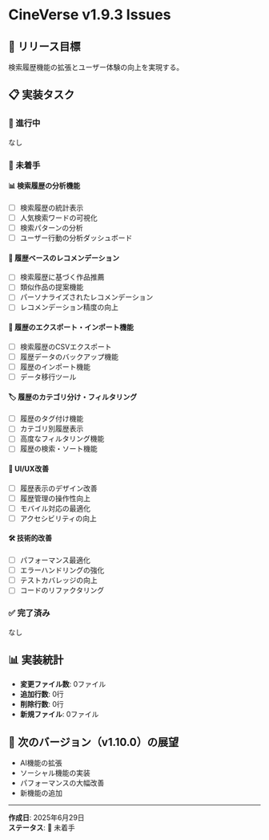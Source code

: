 # CineVerse v1.9.3 Issues

## 🎯 リリース目標
検索履歴機能の拡張とユーザー体験の向上を実現する。

## 📋 実装タスク

### 🔄 進行中
なし

### 📝 未着手

#### 📊 検索履歴の分析機能
- [ ] 検索履歴の統計表示
- [ ] 人気検索ワードの可視化
- [ ] 検索パターンの分析
- [ ] ユーザー行動の分析ダッシュボード

#### 🎯 履歴ベースのレコメンデーション
- [ ] 検索履歴に基づく作品推薦
- [ ] 類似作品の提案機能
- [ ] パーソナライズされたレコメンデーション
- [ ] レコメンデーション精度の向上

#### 📁 履歴のエクスポート・インポート機能
- [ ] 検索履歴のCSVエクスポート
- [ ] 履歴データのバックアップ機能
- [ ] 履歴のインポート機能
- [ ] データ移行ツール

#### 🏷️ 履歴のカテゴリ分け・フィルタリング
- [ ] 履歴のタグ付け機能
- [ ] カテゴリ別履歴表示
- [ ] 高度なフィルタリング機能
- [ ] 履歴の検索・ソート機能

#### 🎨 UI/UX改善
- [ ] 履歴表示のデザイン改善
- [ ] 履歴管理の操作性向上
- [ ] モバイル対応の最適化
- [ ] アクセシビリティの向上

#### 🛠️ 技術的改善
- [ ] パフォーマンス最適化
- [ ] エラーハンドリングの強化
- [ ] テストカバレッジの向上
- [ ] コードのリファクタリング

### ✅ 完了済み
なし

## 📊 実装統計
- **変更ファイル数**: 0ファイル
- **追加行数**: 0行
- **削除行数**: 0行
- **新規ファイル**: 0ファイル

## 🚀 次のバージョン（v1.10.0）の展望
- AI機能の拡張
- ソーシャル機能の実装
- パフォーマンスの大幅改善
- 新機能の追加

---

**作成日**: 2025年6月29日  
**ステータス**: 📝 未着手 